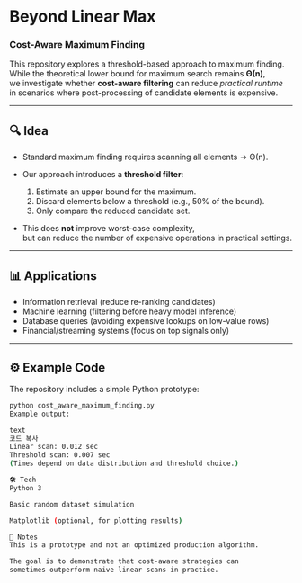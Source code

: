 # Beyond Linear Max
### Cost-Aware Maximum Finding

This repository explores a threshold-based approach to maximum finding.  
While the theoretical lower bound for maximum search remains **Θ(n)**,  
we investigate whether **cost-aware filtering** can reduce *practical runtime*  
in scenarios where post-processing of candidate elements is expensive.

---

## 🔍 Idea
- Standard maximum finding requires scanning all elements → Θ(n).
- Our approach introduces a **threshold filter**:
  1. Estimate an upper bound for the maximum.
  2. Discard elements below a threshold (e.g., 50% of the bound).
  3. Only compare the reduced candidate set.

- This does **not** improve worst-case complexity,  
  but can reduce the number of expensive operations in practical settings.

---

## 📊 Applications
- Information retrieval (reduce re-ranking candidates)
- Machine learning (filtering before heavy model inference)
- Database queries (avoiding expensive lookups on low-value rows)
- Financial/streaming systems (focus on top signals only)

---

## ⚙️ Example Code
The repository includes a simple Python prototype:

```bash
python cost_aware_maximum_finding.py
Example output:

text
코드 복사
Linear scan: 0.012 sec
Threshold scan: 0.007 sec
(Times depend on data distribution and threshold choice.)

🛠️ Tech
Python 3

Basic random dataset simulation

Matplotlib (optional, for plotting results)

📌 Notes
This is a prototype and not an optimized production algorithm.

The goal is to demonstrate that cost-aware strategies can
sometimes outperform naive linear scans in practice.
